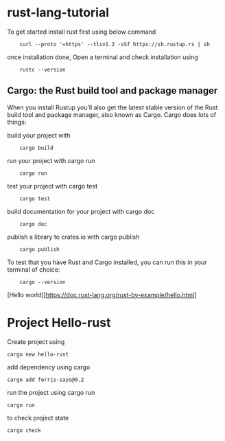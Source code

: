 # rust-lang-tutorial

To get started install rust first using below command

```console 
    curl --proto '=https' --tlsv1.2 -sSf https://sh.rustup.rs | sh
```

once installation done, Open a terminal and check installation using 

```console
    rustc --version
```

## Cargo: the Rust build tool and package manager

When you install Rustup you’ll also get the latest stable version of the Rust build tool and package manager, also known as Cargo. Cargo does lots of things:

build your project with 
```console 
    cargo build
```
run your project with cargo run
```console 
    cargo run
```
test your project with cargo test
```console 
    cargo test
```
build documentation for your project with cargo doc
```console 
    cargo doc
```
publish a library to crates.io with cargo publish
```console 
    cargo publish
```
To test that you have Rust and Cargo installed, you can run this in your terminal of choice:

```console 
    cargo --version
```

[Hello world][https://doc.rust-lang.org/rust-by-example/hello.html]

# Project Hello-rust

Create project using 
```console
cargo new hello-rust
```

add dependency using cargo
```console
cargo add ferris-says@0.2
```

run the project using cargo run
```console
cargo run
```

to check project state
```console
cargo check
```


